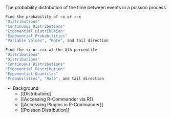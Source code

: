 The probability distribution of the time between events in a poisson process
```R Commander
Find the probability of <x or >=x
"Distributions"
"Continuous Distributions"
"Exponential Distribution"
"Exponential Probabilities"
"Variable Values", "Rate", and tail direction

Find the <x or >=x at the Xth percentile
"Distributions"
"Distributions"
"Continuous Distributions"
"Exponential Distribution"
"Exponential Quantiles"
"Probabilities", "Rate", and tail direction
```
- Background
	- [[Distribution]]
	- [[Accessing R-Commander via R]]
	- [[Accessing Plugins in R-Commander]]
	- [[Poisson Distribution]]